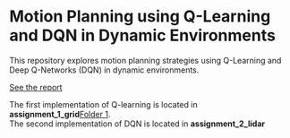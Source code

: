 # Motion Planning using Q-Learning and DQN in Dynamic Environments

This repository explores motion planning strategies using Q-Learning and Deep Q-Networks (DQN) in dynamic environments. 

[See the report](MDS_1_report.pdf)

The first implementation of Q-learning is located in **assignment_1_grid**[Folder 1](assignment_1_grid).  
The second implementation of DQN is located in **assignment_2_lidar**
